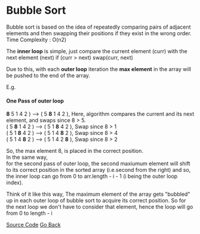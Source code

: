 # Bubble Sort

Bubble sort is based on the idea of repeatedly comparing pairs of adjacent elements and then swapping their positions if they exist in the wrong order.
Time Complexity : O(n2)

The **inner loop** is simple, just compare the current element (curr) with the next element (next)
if (curr > next)
	swap(curr, next)

Due to this, with each **outer loop** iteration the **max element** in the array will be pushed to the end of the array.

E.g.
#### One Pass of outer loop
**8** 5 1 4 2 ) –> ( 5 **8** 1 4 2 ), Here, algorithm compares the current and its next element, and swaps since 8 > 5.  
( 5 **8** 1 4 2 ) –>  ( 5 1 **8** 4 2 ), Swap since 8 > 1  
( 5 1 **8** 4 2 ) –>  ( 5 1 4 **8** 2 ), Swap since 8 > 4  
( 5 1 4 **8** 2 ) –> ( 5 1 4 2 **8** ), Swap since 8 > 2  

So, the max element 8, is placed in the correct position.  
In the same way,   
for the second pass of outer loop, the second maxiumum element will shift to its correct position in the sorted array (i.e.second from the right) and so, the inner loop can go from 0 to arr.length - i - 1 (i being the outer loop index).

Think of it like this way,
The maximum element of the array gets "bubbled" up in each outer loop of bubble sort to acquire its correct position.
So for the next loop we don't have to consider that element, hence the loop will go from 0 to length - i


[Source Code](https://github.com/foureyez/MyExperimentsWithJava/blob/master/src/main/java/com/algorithm/sort/BubbleSort.java) 
[Go Back](https://foureyez.github.io/MyExperimentsWithJava/overview)